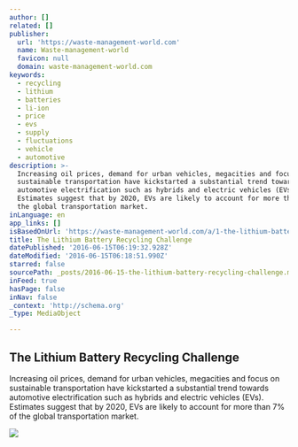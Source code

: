 ```yaml
---
author: []
related: []
publisher:
  url: 'https://waste-management-world.com'
  name: Waste-management-world
  favicon: null
  domain: waste-management-world.com
keywords:
  - recycling
  - lithium
  - batteries
  - li-ion
  - price
  - evs
  - supply
  - fluctuations
  - vehicle
  - automotive
description: >-
  Increasing oil prices, demand for urban vehicles, megacities and focus on
  sustainable transportation have kickstarted a substantial trend towards
  automotive electrification such as hybrids and electric vehicles (EVs).
  Estimates suggest that by 2020, EVs are likely to account for more than 7% of
  the global transportation market.
inLanguage: en
app_links: []
isBasedOnUrl: 'https://waste-management-world.com/a/1-the-lithium-battery-recycling-challenge'
title: The Lithium Battery Recycling Challenge
datePublished: '2016-06-15T06:19:32.928Z'
dateModified: '2016-06-15T06:18:51.990Z'
starred: false
sourcePath: _posts/2016-06-15-the-lithium-battery-recycling-challenge.md
inFeed: true
hasPage: false
inNav: false
_context: 'http://schema.org'
_type: MediaObject

---
```

<article style=""><h1>The Lithium Battery Recycling Challenge</h1><p>Increasing oil prices, demand for urban vehicles, megacities and focus on sustainable transportation have kickstarted a substantial trend towards automotive electrification such as hybrids and electric vehicles (EVs). Estimates suggest that by 2020, EVs are likely to account for more than 7% of the global transportation market.</p><img src="https://cdn.waste-management-world.com/570/230-0-0/1/-/may-june-cover-2016.png" /></article>